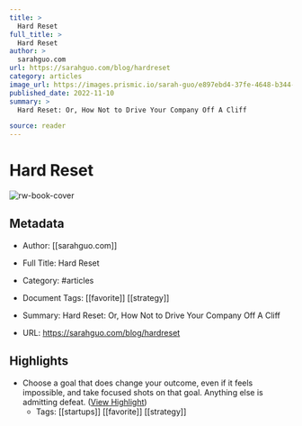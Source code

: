 ```yaml
---
title: >
  Hard Reset
full_title: >
  Hard Reset
author: >
  sarahguo.com
url: https://sarahguo.com/blog/hardreset
category: articles
image_url: https://images.prismic.io/sarah-guo/e897ebd4-37fe-4648-b344-0ac969bb6487_cliff.jpeg?auto=compress,format&rect=0,101,634,634&w=634&h=634
published_date: 2022-11-10
summary: >
  Hard Reset: Or, How Not to Drive Your Company Off A Cliff

source: reader
---
```

# Hard Reset

![rw-book-cover](https://images.prismic.io/sarah-guo/e897ebd4-37fe-4648-b344-0ac969bb6487_cliff.jpeg?auto=compress,format&rect=0,101,634,634&w=634&h=634)

## Metadata
- Author: [[sarahguo.com]]
- Full Title: Hard Reset
- Category: #articles
- Document Tags: [[favorite]] [[strategy]] 
- Summary: Hard Reset: Or, How Not to Drive Your Company Off A Cliff

- URL: https://sarahguo.com/blog/hardreset

## Highlights
- Choose a goal that does change your outcome, even if it feels impossible, and take focused shots on that goal. Anything else is admitting defeat. ([View Highlight](https://read.readwise.io/read/01gnvfwma806dxmm1vrq6q6dcd))
    - Tags: [[startups]] [[favorite]] [[strategy]] 


